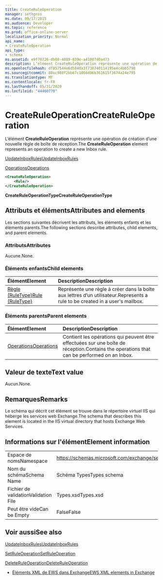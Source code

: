 ```yaml
---
title: CreateRuleOperation
manager: sethgros
ms.date: 09/17/2015
ms.audience: Developer
ms.topic: reference
ms.prod: office-online-server
localization_priority: Normal
api_name:
- CreateRuleOperation
api_type:
- schema
ms.assetid: e9f70726-db08-4089-839e-a41007d0a473
description: L’élément CreateRuleOperation représente une opération de création d’une nouvelle règle de boîte de réception.
ms.openlocfilehash: df857544e6d5840a3f738740114195e4c4bb5798
ms.sourcegitcommit: 88ec988f2bb67c1866d06b361615f3674a24e795
ms.translationtype: MT
ms.contentlocale: fr-FR
ms.lasthandoff: 05/31/2020
ms.locfileid: "44460770"
---
```

# <a name="createruleoperation"></a><span data-ttu-id="fde1f-103">CreateRuleOperation</span><span class="sxs-lookup"><span data-stu-id="fde1f-103">CreateRuleOperation</span></span>

<span data-ttu-id="fde1f-104">L’élément **CreateRuleOperation** représente une opération de création d’une nouvelle règle de boîte de réception.</span><span class="sxs-lookup"><span data-stu-id="fde1f-104">The **CreateRuleOperation** element represents an operation to create a new Inbox rule.</span></span> 
  
[<span data-ttu-id="fde1f-105">UpdateInboxRules</span><span class="sxs-lookup"><span data-stu-id="fde1f-105">UpdateInboxRules</span></span>](updateinboxrules.md)
  
[<span data-ttu-id="fde1f-106">Operations</span><span class="sxs-lookup"><span data-stu-id="fde1f-106">Operations</span></span>](operations.md)
  
```xml
<CreateRuleOperation>
    <Rule/>
</CreateRuleOperation>
```

 <span data-ttu-id="fde1f-107">**CreateRuleOperationType**</span><span class="sxs-lookup"><span data-stu-id="fde1f-107">**CreateRuleOperationType**</span></span>
## <a name="attributes-and-elements"></a><span data-ttu-id="fde1f-108">Attributs et éléments</span><span class="sxs-lookup"><span data-stu-id="fde1f-108">Attributes and elements</span></span>

<span data-ttu-id="fde1f-109">Les sections suivantes décrivent les attributs, les éléments enfants et les éléments parents.</span><span class="sxs-lookup"><span data-stu-id="fde1f-109">The following sections describe attributes, child elements, and parent elements.</span></span>
  
### <a name="attributes"></a><span data-ttu-id="fde1f-110">Attributs</span><span class="sxs-lookup"><span data-stu-id="fde1f-110">Attributes</span></span>

<span data-ttu-id="fde1f-111">Aucune.</span><span class="sxs-lookup"><span data-stu-id="fde1f-111">None.</span></span>
  
### <a name="child-elements"></a><span data-ttu-id="fde1f-112">Éléments enfants</span><span class="sxs-lookup"><span data-stu-id="fde1f-112">Child elements</span></span>

|<span data-ttu-id="fde1f-113">**Élément**</span><span class="sxs-lookup"><span data-stu-id="fde1f-113">**Element**</span></span>|<span data-ttu-id="fde1f-114">**Description**</span><span class="sxs-lookup"><span data-stu-id="fde1f-114">**Description**</span></span>|
|:-----|:-----|
|[<span data-ttu-id="fde1f-115">Règle (RuleType)</span><span class="sxs-lookup"><span data-stu-id="fde1f-115">Rule (RuleType)</span></span>](rule-ruletype.md) <br/> |<span data-ttu-id="fde1f-116">Représente une règle à créer dans la boîte aux lettres d’un utilisateur.</span><span class="sxs-lookup"><span data-stu-id="fde1f-116">Represents a rule to be created in a user's mailbox.</span></span>  <br/> |
   
### <a name="parent-elements"></a><span data-ttu-id="fde1f-117">Éléments parents</span><span class="sxs-lookup"><span data-stu-id="fde1f-117">Parent elements</span></span>

|<span data-ttu-id="fde1f-118">**Élément**</span><span class="sxs-lookup"><span data-stu-id="fde1f-118">**Element**</span></span>|<span data-ttu-id="fde1f-119">**Description**</span><span class="sxs-lookup"><span data-stu-id="fde1f-119">**Description**</span></span>|
|:-----|:-----|
|[<span data-ttu-id="fde1f-120">Operations</span><span class="sxs-lookup"><span data-stu-id="fde1f-120">Operations</span></span>](operations.md) <br/> |<span data-ttu-id="fde1f-121">Contient les opérations qui peuvent être effectuées sur une boîte de réception.</span><span class="sxs-lookup"><span data-stu-id="fde1f-121">Contains the operations that can be performed on an Inbox.</span></span>  <br/> |
   
## <a name="text-value"></a><span data-ttu-id="fde1f-122">Valeur de texte</span><span class="sxs-lookup"><span data-stu-id="fde1f-122">Text value</span></span>

<span data-ttu-id="fde1f-123">Aucun.</span><span class="sxs-lookup"><span data-stu-id="fde1f-123">None.</span></span>
  
## <a name="remarks"></a><span data-ttu-id="fde1f-124">Remarques</span><span class="sxs-lookup"><span data-stu-id="fde1f-124">Remarks</span></span>

<span data-ttu-id="fde1f-125">Le schéma qui décrit cet élément se trouve dans le répertoire virtuel IIS qui héberge les services web Exchange.</span><span class="sxs-lookup"><span data-stu-id="fde1f-125">The schema that describes this element is located in the IIS virtual directory that hosts Exchange Web Services.</span></span>
  
## <a name="element-information"></a><span data-ttu-id="fde1f-126">Informations sur l'élément</span><span class="sxs-lookup"><span data-stu-id="fde1f-126">Element information</span></span>

|||
|:-----|:-----|
|<span data-ttu-id="fde1f-127">Espace de noms</span><span class="sxs-lookup"><span data-stu-id="fde1f-127">Namespace</span></span>  <br/> |https://schemas.microsoft.com/exchange/services/2006/types  <br/> |
|<span data-ttu-id="fde1f-128">Nom du schéma</span><span class="sxs-lookup"><span data-stu-id="fde1f-128">Schema Name</span></span>  <br/> |<span data-ttu-id="fde1f-129">Schéma Types</span><span class="sxs-lookup"><span data-stu-id="fde1f-129">Types schema</span></span>  <br/> |
|<span data-ttu-id="fde1f-130">Fichier de validation</span><span class="sxs-lookup"><span data-stu-id="fde1f-130">Validation File</span></span>  <br/> |<span data-ttu-id="fde1f-131">Types.xsd</span><span class="sxs-lookup"><span data-stu-id="fde1f-131">Types.xsd</span></span>  <br/> |
|<span data-ttu-id="fde1f-132">Peut être vide</span><span class="sxs-lookup"><span data-stu-id="fde1f-132">Can be Empty</span></span>  <br/> |<span data-ttu-id="fde1f-133">False</span><span class="sxs-lookup"><span data-stu-id="fde1f-133">False</span></span>  <br/> |
   
## <a name="see-also"></a><span data-ttu-id="fde1f-134">Voir aussi</span><span class="sxs-lookup"><span data-stu-id="fde1f-134">See also</span></span>



[<span data-ttu-id="fde1f-135">UpdateInboxRules</span><span class="sxs-lookup"><span data-stu-id="fde1f-135">UpdateInboxRules</span></span>](updateinboxrules.md)
  
[<span data-ttu-id="fde1f-136">SetRuleOperation</span><span class="sxs-lookup"><span data-stu-id="fde1f-136">SetRuleOperation</span></span>](setruleoperation.md)
  
[<span data-ttu-id="fde1f-137">DeleteRuleOperation</span><span class="sxs-lookup"><span data-stu-id="fde1f-137">DeleteRuleOperation</span></span>](deleteruleoperation.md)


- [<span data-ttu-id="fde1f-138">Éléments XML de EWS dans Exchange</span><span class="sxs-lookup"><span data-stu-id="fde1f-138">EWS XML elements in Exchange</span></span>](ews-xml-elements-in-exchange.md)

